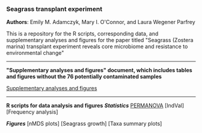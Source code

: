 ### Seagrass transplant experiment

**Authors**: Emily M. Adamczyk, Mary I. O'Connor, and Laura Wegener Parfrey


This is a repository for the R scripts, corresponding data, and supplementary analyses and figures for the paper titled "Seagrass (Zostera marina) transplant experiment reveals core microbiome and resistance to environmental change"

---------------------------------------------------------------------------------------------------------------------------------

**"Supplementary analyses and figures" document, which includes tables and figures without the 76 potentially contaminated samples**

[Supplementary analyses and figures](https://github.com/eadamczyk/seagrass_transplant_experiment/blob/ac83d32c614bd5c8fee3baa5a926a356c83f3853/Adamczyk_SupplementaryAnalysesFigures_MolecularEcology.pdf)

---------------------------------------------------------------------------------------------------------------------------------
**R scripts for data analysis and figures**
***Statistics***
[PERMANOVA]()
[IndVal]
[Frequency analysis]

***Figures***
[nMDS plots]
[Seagrass growth]
[Taxa summary plots]



